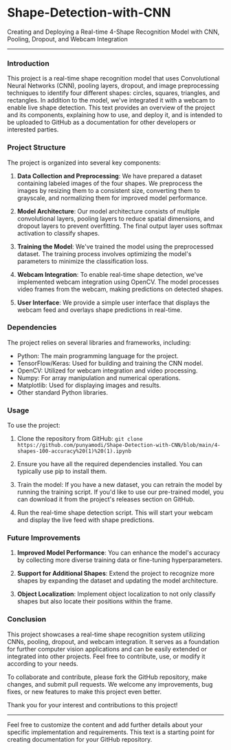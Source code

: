 # Shape-Detection-with-CNN
Creating and Deploying a Real-time 4-Shape Recognition Model with CNN, Pooling, Dropout, and Webcam Integration

---

### Introduction

This project is a real-time shape recognition model that uses Convolutional Neural Networks (CNN), pooling layers, dropout, and image preprocessing techniques to identify four different shapes: circles, squares, triangles, and rectangles. In addition to the model, we've integrated it with a webcam to enable live shape detection. This text provides an overview of the project and its components, explaining how to use, and deploy it, and is intended to be uploaded to GitHub as a documentation for other developers or interested parties.

### Project Structure

The project is organized into several key components:

1. **Data Collection and Preprocessing**: We have prepared a dataset containing labeled images of the four shapes. We preprocess the images by resizing them to a consistent size, converting them to grayscale, and normalizing them for improved model performance.

2. **Model Architecture**: Our model architecture consists of multiple convolutional layers, pooling layers to reduce spatial dimensions, and dropout layers to prevent overfitting. The final output layer uses softmax activation to classify shapes.

3. **Training the Model**: We've trained the model using the preprocessed dataset. The training process involves optimizing the model's parameters to minimize the classification loss.

4. **Webcam Integration**: To enable real-time shape detection, we've implemented webcam integration using OpenCV. The model processes video frames from the webcam, making predictions on detected shapes.

5. **User Interface**: We provide a simple user interface that displays the webcam feed and overlays shape predictions in real-time.

### Dependencies

The project relies on several libraries and frameworks, including:

- Python: The main programming language for the project.
- TensorFlow/Keras: Used for building and training the CNN model.
- OpenCV: Utilized for webcam integration and video processing.
- Numpy: For array manipulation and numerical operations.
- Matplotlib: Used for displaying images and results.
- Other standard Python libraries.

### Usage

To use the project:

1. Clone the repository from GitHub: `git clone https://github.com/punyamodi/Shape-Detection-with-CNN/blob/main/4-shapes-100-accuracy%20(1)%20(1).ipynb`

2. Ensure you have all the required dependencies installed. You can typically use pip to install them.

3. Train the model: If you have a new dataset, you can retrain the model by running the training script. If you'd like to use our pre-trained model, you can download it from the project's releases section on GitHub.

4. Run the real-time shape detection script. This will start your webcam and display the live feed with shape predictions.

### Future Improvements

1. **Improved Model Performance**: You can enhance the model's accuracy by collecting more diverse training data or fine-tuning hyperparameters.

2. **Support for Additional Shapes**: Extend the project to recognize more shapes by expanding the dataset and updating the model architecture.

3. **Object Localization**: Implement object localization to not only classify shapes but also locate their positions within the frame.

### Conclusion

This project showcases a real-time shape recognition system utilizing CNNs, pooling, dropout, and webcam integration. It serves as a foundation for further computer vision applications and can be easily extended or integrated into other projects. Feel free to contribute, use, or modify it according to your needs.

To collaborate and contribute, please fork the GitHub repository, make changes, and submit pull requests. We welcome any improvements, bug fixes, or new features to make this project even better.

Thank you for your interest and contributions to this project!

---

Feel free to customize the content and add further details about your specific implementation and requirements. This text is a starting point for creating documentation for your GitHub repository.
